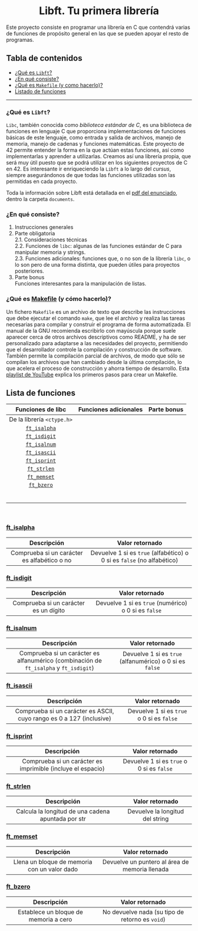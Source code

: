 <h1 align=center>Libft. Tu primera librería</h1>

Este proyecto consiste en programar una librería en C que contendrá varias de funciones de propósito general en las que se pueden apoyar el resto de programas.

## Tabla de contenidos

- [¿Qué es `Libft`?](#qué-es-libft)
- [¿En qué consiste?](#en-qué-consiste)
- [¿Qué es `Makefile` (y como hacerlo)?](#qué-es-makefile-y-cómo-hacerlo)
- [Listado de funciones](#lista-de-funciones)

 <hr>

### ¿Qué es `Libft`?

`Libc`, también conocida como _biblioteca estándar de C_, es una biblioteca de funciones en lenguaje C que proporciona implementaciones de funciones básicas de este lenguaje, como entrada y salida de archivos, manejo de memoria, manejo de cadenas y funciones matemáticas.
Este proyecto de 42 permite entender la forma en la que actúan estas funciones, así como implementarlas y aprender a utilizarlas.
Creamos así una librería propia, que será muy útil puesto que se podrá utilizar en los siguientes proyectos de C en 42.
Es interesante ir enriqueciendo la `Libft` a lo largo del _cursus_, siempre asegurándonos de que todas las funciones utilizadas son las permitidas en cada proyecto.

Toda la información sobre Libft está detallada en el [pdf del enunciado](./documents/libft-v15-subject-es.pdf), dentro la carpeta `documents`.

### ¿En qué consiste?

1. Instrucciones generales
2. Parte obligatoria
   <br>
   2.1. Consideraciones técnicas
   <br>
   2.2. Funciones de `libc`: algunas de las funciones estándar de C para manipular memoria y strings.
   <br>
   2.3. Funciones adicionales: funciones que, o no son de la librería `libc`, o lo son pero de una forma distinta, que pueden útiles para proyectos posteriores.
3. Parte bonus
   <br>
   Funciones interesantes para la manipulación de listas.

### ¿Qué es [Makefile](./Makefile) (y cómo hacerlo)?

Un fichero `Makefile` es un archivo de texto que describe las instrucciones que debe ejecutar el comando `make`, que lee el archivo y realiza las tareas necesarias para compilar y construir el programa de forma automatizada.
El manual de la GNU recomienda escribirlo con mayúscula porque suele aparecer cerca de otros archivos descriptivos como README, y ha de ser personalizado para adaptarse a las necesidades del proyecto, permitiendo que el desarrollador controle la compilación y construcción de software. También permite la compilación parcial de archivos, de modo que sólo se compilan los archivos que han cambiado desde la última compilación, lo que acelera el proceso de construcción y ahorra tiempo de desarrollo. Esta [playlist de YouTube](https://www.youtube.com/playlist?list=PLTd5ehIj0goOrqKZPvq1Np-8PUFcQSSm-) explica los primeros pasos para crear un Makefile.

## Lista de funciones

|      Funciones de libc      | Funciones adicionales | Parte bonus |
| :-------------------------: | :-------------------: | :---------: |
| De la librería `<ctype.h>`  |                       |             |
| [`ft_isalpha`](#ft_isalpha) |                       |             |
| [`ft_isdigit`](#ft_isdigit) |                       |             |
| [`ft_isalnum`](#ft_isalnum) |                       |             |
| [`ft_isascii`](#ft_isascii) |                       |             |
| [`ft_isprint`](#ft_isprint) |                       |             |
|  [`ft_strlen`](#ft_strlen)  |                       |             |
|  [`ft_memset`](#ft_memset)  |                       |             |
|   [`ft_bzero`](#ft_bzero)   |                       |             |
|                             |                       |             |
|                             |                       |             |
|                             |                       |             |
|                             |                       |             |
|                             |                       |             |
|                             |                       |             |

<br>

### [ft_isalpha](./functions/ft_isalpha.c)

|                 Descripción                 |                            Valor retornado                             |
| :-----------------------------------------: | :--------------------------------------------------------------------: |
| Comprueba si un carácter es alfabético o no | Devuelve 1 si es `true` (alfabético) o 0 si es `false` (no alfabético) |

### [ft_isdigit](./functions/ft_isdigit.c)

|              Descripción              |                   Valor retornado                    |
| :-----------------------------------: | :--------------------------------------------------: |
| Comprueba si un carácter es un dígito | Devuelve 1 si es `true` (numérico) o 0 si es `false` |

### [ft_isalnum](./functions/ft_isalnum.c)

|                                      Descripción                                      |                     Valor retornado                      |
| :-----------------------------------------------------------------------------------: | :------------------------------------------------------: |
| Comprueba si un carácter es alfanumérico (combinación de `ft_isalpha` y `ft_isdigit`) | Devuelve 1 si es `true` (alfanumérico) o 0 si es `false` |

### [ft_isascii](./functions/ft_isascii.c)

|                             Descripción                              |              Valor retornado              |
| :------------------------------------------------------------------: | :---------------------------------------: |
| Comprueba si un carácter es ASCII, cuyo rango es 0 a 127 (inclusive) | Devuelve 1 si es `true` o 0 si es `false` |

### [ft_isprint](./functions/ft_isprint.c)

|                         Descripción                         |              Valor retornado              |
| :---------------------------------------------------------: | :---------------------------------------: |
| Comprueba si un carácter es imprimible (incluye el espacio) | Devuelve 1 si es `true` o 0 si es `false` |

### [ft_strlen](./functions/ft_strlen.c)

|                    Descripción                     |         Valor retornado         |
| :------------------------------------------------: | :-----------------------------: |
| Calcula la longitud de una cadena apuntada por str | Devuelve la longitud del string |

### [ft_memset](./functions/ft_memset.c)

|                 Descripción                  |                Valor retornado                 |
| :------------------------------------------: | :--------------------------------------------: |
| Llena un bloque de memoria con un valor dado | Devuelve un puntero al área de memoria llenada |

### [ft_bzero](./functions/ft_bzero.c)

|              Descripción              |                 Valor retornado                 |
| :-----------------------------------: | :---------------------------------------------: |
| Establece un bloque de memoria a cero | No devuelve nada (su tipo de retorno es `void`) |
